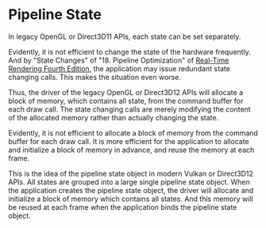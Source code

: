 # Pipeline State  

In legacy OpenGL or Direct3D11 APIs, each state can be set separately.  

Evidently, it is not efficient to change the state of the hardware frequently. And by "State Changes" of "18. Pipeline Optimization" of [Real-Time Rendering Fourth Edition](https://www.realtimerendering.com/), the application may issue redundant state changing calls. This makes the situation even worse.  

Thus, the driver of the legacy OpenGL or Direct3D12 APIs will allocate a block of memory, which contains all state, from the command buffer for each draw call. The state changing calls are merely modifying the content of the allocated memory rather than actually changing the state.  
  
Evidently, it is not efficient to allocate a block of memory from the command buffer for each draw call. It is more efficient for the application to allocate and initialize a block of memory in advance, and reuse the memory at each frame.  

This is the idea of the pipeline state object in modern Vulkan or Direct3D12 APIs. All states are grouped into a large single pipeline state object. When the application creates the pipeline state object, the driver will allocate and initialize a block of memory which contains all states. And this memory will be reused at each frame when the application binds the pipeline state object.  
